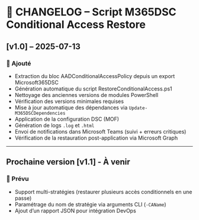 # 📜 CHANGELOG – Script M365DSC Conditional Access Restore

## [v1.0] – 2025-07-13

### 🎉 Ajouté
- Extraction du bloc AADConditionalAccessPolicy depuis un export Microsoft365DSC
- Génération automatique du script RestoreConditionalAccess.ps1
- Nettoyage des anciennes versions de modules PowerShell
- Vérification des versions minimales requises
- Mise à jour automatique des dépendances via `Update-M365DSCDependencies`
- Application de la configuration DSC (MOF)
- Génération de logs `.log` et `.html`
- Envoi de notifications dans Microsoft Teams (suivi + erreurs critiques)
- Vérification de la restauration post-application via Microsoft Graph

---

## Prochaine version [v1.1] - À venir

### 🔧 Prévu
- Support multi-stratégies (restaurer plusieurs accès conditionnels en une passe)
- Paramétrage du nom de stratégie via arguments CLI (`-CAName`)
- Ajout d’un rapport JSON pour intégration DevOps
